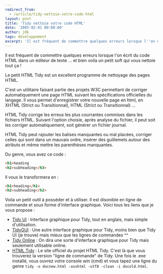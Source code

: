 ```yaml
---
redirect_from:
  - /article/tidy-nettoie-votre-code-html
layout: post
title: 'Tidy nettoie votre code HTML'
date: '2005-02-01 00:00:00'
author: j0k
tags: développement
excerpt: 'Il est fréquent de commettre quelques erreurs lorsque l''on écrit du code HTML dans un éditeur de texte ... et bien voila un petit soft qui vous nettoie tout ça !'
---
```


Il est fréquent de commettre quelques erreurs lorsque l'on écrit du code HTML dans un éditeur de texte ... et bien voila un petit soft qui vous nettoie tout ça !

Le petit HTML Tidy est un excellent programme de nettoyage des pages HTML.

 C'est un utilitaire faisant partie des projets W3C permettant de corriger automatiquement une page HTML suivant les spécifications officielles du langage. Il vous permet d'enregistrer votre nouvelle page en html, en XHTML (Strict ou Transitionnal), HTML (Strict ou Transitionnal) ...

  HTML Tidy corrige les erreus les plus courrantes commises dans les fichiers HTML. Suivant l'option choisie, après analyse du fichier, il peut soit les corriger automatiquement, soit générer un fichier journal.

  HTML Tidy peut rajouter les balises manquantes ou mal placées, corriger celles qui sont dans un mauvais ordre, insérer des guillemets autour des atributs et même mettre les parenthèses manquantes.

  Du genre, vous avez ce code :

```html
<h1>heading
<h2>subheading</h3>
```

 Il vous le transformera en :

```html
<h1>heading</h1>
<h2>subheading</h2>
```

 Voila un petit outil à posséder et à utiliser.
 Il est disonible en ligne de commande et sous forme d'interface graphique. Voici tous les liens que je vous propose :

  * [Tidy UI](http://users.rcn.com/creitzel/tidy.html) : Interface graphique pour Tidy, tout en anglais, mais simple d'utilisation.
  * [TidyGUI](http://perso.wanadoo.fr/ablavier/TidyGUI/) : Une autre interface graphique pour Tidy, moins bien que Tidy UI (je trouve) mais mieux que les lignes de commandes ^^
  * [Tidy Online](http://infohound.net/tidy/) : On dira une sorte d'interface graphique pour Tidy mais seulement utilisable online.
  * [HTML Tidy](http://tidy.sourceforge.net/) : Le site officiel du projet HTML Tidy. C'est là que vous trouverez la version "ligne de commande" de Tidy. Une fois le .exe installé, vous ouvrez votre console win (cmd) et vous tapez une ligne du genre `tidy -o docnew.html -asxhtml -utf8 -clean -i docold.html`.
